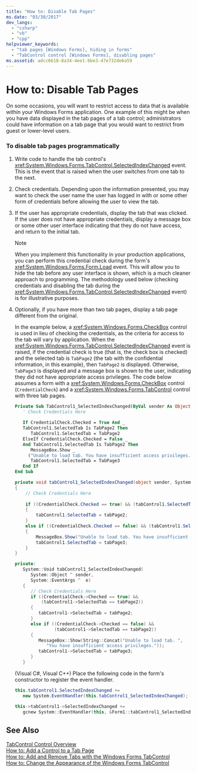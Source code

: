 ```yaml
---
title: "How to: Disable Tab Pages"
ms.date: "03/30/2017"
dev_langs: 
  - "csharp"
  - "vb"
  - "cpp"
helpviewer_keywords: 
  - "tab pages [Windows Forms], hiding in forms"
  - "TabControl control [Windows Forms], disabling pages"
ms.assetid: adcc6618-8a34-4ee1-bbe3-47e732de6a59
---
```

# How to: Disable Tab Pages
On some occasions, you will want to restrict access to data that is available within your Windows Forms application. One example of this might be when you have data displayed in the tab pages of a tab control; administrators could have information on a tab page that you would want to restrict from guest or lower-level users.  
  
### To disable tab pages programmatically  
  
1. Write code to handle the tab control's <xref:System.Windows.Forms.TabControl.SelectedIndexChanged> event. This is the event that is raised when the user switches from one tab to the next.  
  
2. Check credentials. Depending upon the information presented, you may want to check the user name the user has logged in with or some other form of credentials before allowing the user to view the tab.  
  
3. If the user has appropriate credentials, display the tab that was clicked. If the user does not have appropriate credentials, display a message box or some other user interface indicating that they do not have access, and return to the initial tab.  
  
   > [!NOTE]
   >  When you implement this functionality in your production applications, you can perform this credential check during the form's <xref:System.Windows.Forms.Form.Load> event. This will allow you to hide the tab before any user interface is shown, which is a much cleaner approach to programming. The methodology used below (checking credentials and disabling the tab during the <xref:System.Windows.Forms.TabControl.SelectedIndexChanged> event) is for illustrative purposes.  
  
4. Optionally, if you have more than two tab pages, display a tab page different from the original.  
  
    In the example below, a <xref:System.Windows.Forms.CheckBox> control is used in lieu of checking the credentials, as the criteria for access to the tab will vary by application. When the <xref:System.Windows.Forms.TabControl.SelectedIndexChanged> event is raised, if the credential check is true (that is, the check box is checked) and the selected tab is `TabPage2` (the tab with the confidential information, in this example), then `TabPage2` is displayed. Otherwise, `TabPage3` is displayed and a message box is shown to the user, indicating they did not have appropriate access privileges. The code below assumes a form with a <xref:System.Windows.Forms.CheckBox> control (`CredentialCheck`) and a <xref:System.Windows.Forms.TabControl> control with three tab pages.  
  
   ```vb  
   Private Sub TabControl1_SelectedIndexChanged(ByVal sender As Object, ByVal e As System.EventArgs) Handles TabControl1.SelectedIndexChanged  
      ' Check Credentials Here  
  
      If CredentialCheck.Checked = True And _   
      TabControl1.SelectedTab Is TabPage2 Then  
         TabControl1.SelectedTab = TabPage2  
      ElseIf CredentialCheck.Checked = False _   
      And TabControl1.SelectedTab Is TabPage2 Then  
         MessageBox.Show _   
        ("Unable to load tab. You have insufficient access privileges.")  
         TabControl1.SelectedTab = TabPage3  
      End If  
   End Sub  
   ```  
  
   ```csharp  
   private void tabControl1_SelectedIndexChanged(object sender, System.EventArgs e)  
   {  
       // Check Credentials Here  
  
       if ((CredentialCheck.Checked == true) && (tabControl1.SelectedTab == tabPage2))   
       {  
           tabControl1.SelectedTab = tabPage2;  
       }  
       else if ((CredentialCheck.Checked == false) && (tabControl1.SelectedTab == tabPage2))  
       {  
           MessageBox.Show("Unable to load tab. You have insufficient access privileges.");  
           tabControl1.SelectedTab = tabPage3;  
       }  
   }  
   ```  
  
   ```cpp  
   private:  
      System::Void tabControl1_SelectedIndexChanged(  
         System::Object ^ sender,  
         System::EventArgs ^  e)  
      {  
         // Check Credentials Here  
         if ((CredentialCheck->Checked == true) &&  
             (tabControl1->SelectedTab == tabPage2))  
         {  
            tabControl1->SelectedTab = tabPage2;  
         }  
         else if ((CredentialCheck->Checked == false) &&  
                  (tabControl1->SelectedTab == tabPage2))  
         {  
            MessageBox::Show(String::Concat("Unable to load tab. ",  
               "You have insufficient access privileges."));  
            tabControl1->SelectedTab = tabPage3;  
         }  
      }  
   ```  
  
    (Visual C#, Visual C++) Place the following code in the form's constructor to register the event handler.  
  
   ```csharp  
   this.tabControl1.SelectedIndexChanged +=   
      new System.EventHandler(this.tabControl1_SelectedIndexChanged);  
   ```  
  
   ```cpp  
   this->tabControl1->SelectedIndexChanged +=  
      gcnew System::EventHandler(this, &Form1::tabControl1_SelectedIndexChanged);  
   ```  
  
## See Also  
 [TabControl Control Overview](../../../../docs/framework/winforms/controls/tabcontrol-control-overview-windows-forms.md)  
 [How to: Add a Control to a Tab Page](../../../../docs/framework/winforms/controls/how-to-add-a-control-to-a-tab-page.md)  
 [How to: Add and Remove Tabs with the Windows Forms TabControl](../../../../docs/framework/winforms/controls/how-to-add-and-remove-tabs-with-the-windows-forms-tabcontrol.md)  
 [How to: Change the Appearance of the Windows Forms TabControl](../../../../docs/framework/winforms/controls/how-to-change-the-appearance-of-the-windows-forms-tabcontrol.md)
